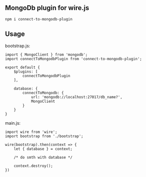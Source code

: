 ## MongoDb plugin for wire.js
`npm i connect-to-mongodb-plugin`

## Usage
bootstrap.js:
```
import { MongoClient } from 'mongodb';
import connectToMongodbPlugin from 'connect-to-mongodb-plugin';

export default {
    $plugins: [
        connectToMongodbPlugin
    ],

    database: {
        connectToMongodb: {
            url: 'mongodb://localhost:27017/db_name?',
            MongoClient
        }
    }
}
```

main.js:
```
import wire from 'wire';
import bootstrap from './bootstrap';

wire(bootstrap).then(context => {
    let { database } = context;

    /* do smth with database */

    context.destroy();
})
```
